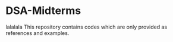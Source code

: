 # DSA-Midterms
lalalala
This repository contains codes which are only provided as references and examples.